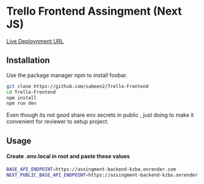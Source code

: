 # Trello Frontend Assingment (Next JS)

[ Live Deploynment URL ](https://sabin-trello-clone.vercel.app/)

## Installation

Use the package manager npm to install foobar.

```bash
git clone https://github.com/sabeen2/Trello-Frontend
cd Trello-Frontend
npm install
npm run dev
```

Even though its not good share env secrets in public , just doing to make it convenient for reviewer to setup project.

## Usage

#### Create .env.local in root and paste these values

```bash
BASE_API_ENDPOINT=https://assingment-backend-kzba.onrender.com
NEXT_PUBLIC_BASE_API_ENDPOINT=https://assingment-backend-kzba.onrender.com
```
